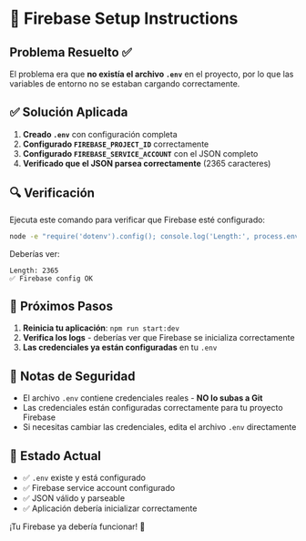 # 🔧 Firebase Setup Instructions

## Problema Resuelto ✅
El problema era que **no existía el archivo `.env`** en el proyecto, por lo que las variables de entorno no se estaban cargando correctamente.

## ✅ Solución Aplicada
1. **Creado `.env`** con configuración completa
2. **Configurado `FIREBASE_PROJECT_ID`** correctamente
3. **Configurado `FIREBASE_SERVICE_ACCOUNT`** con el JSON completo
4. **Verificado que el JSON parsea correctamente** (2365 caracteres)

## 🔍 Verificación
Ejecuta este comando para verificar que Firebase esté configurado:
```bash
node -e "require('dotenv').config(); console.log('Length:', process.env.FIREBASE_SERVICE_ACCOUNT?.length); JSON.parse(process.env.FIREBASE_SERVICE_ACCOUNT); console.log('✅ Firebase config OK');"
```

Deberías ver:
```
Length: 2365
✅ Firebase config OK
```

## 🚀 Próximos Pasos
1. **Reinicia tu aplicación**: `npm run start:dev`
2. **Verifica los logs** - deberías ver que Firebase se inicializa correctamente
3. **Las credenciales ya están configuradas** en tu `.env`

## 📝 Notas de Seguridad
- El archivo `.env` contiene credenciales reales - **NO lo subas a Git**
- Las credenciales están configuradas correctamente para tu proyecto Firebase
- Si necesitas cambiar las credenciales, edita el archivo `.env` directamente

## 🎯 Estado Actual
- ✅ `.env` existe y está configurado
- ✅ Firebase service account configurado
- ✅ JSON válido y parseable
- ✅ Aplicación debería inicializar correctamente

¡Tu Firebase ya debería funcionar! 🎉
